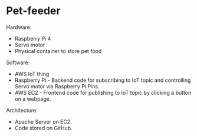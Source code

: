 # Pet-feeder

Hardware:
- Raspberry Pi 4
- Servo motor 
- Physical container to store pet food

Software:
- AWS IoT thing
- Raspberry Pi - Backend code for subscribing to IoT topic and controlling Servo motor via Raspberry Pi Pins.
- AWS EC2 - Frontend code for publishing to IoT topic by clicking a button on a webpage.

Architecture:
- Apache Server on EC2.
- Code stored on GitHub.
